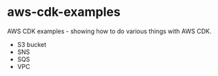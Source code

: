 # aws-cdk-examples
AWS CDK examples - showing how to do various things with AWS CDK.

- S3 bucket
- SNS
- SQS
- VPC




